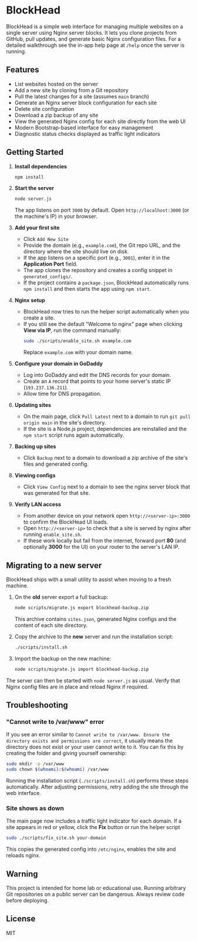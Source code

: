 # BlockHead

BlockHead is a simple web interface for managing multiple websites on a single server using Nginx server blocks. It lets you clone projects from GitHub, pull updates, and generate basic Nginx configuration files.
For a detailed walkthrough see the in-app help page at `/help` once the server is running.

## Features

- List websites hosted on the server
- Add a new site by cloning from a Git repository
- Pull the latest changes for a site (assumes `main` branch)
- Generate an Nginx server block configuration for each site
- Delete site configuration
- Download a zip backup of any site
- View the generated Nginx config for each site directly from the web UI
- Modern Bootstrap-based interface for easy management
- Diagnostic status checks displayed as traffic light indicators

## Getting Started

1. **Install dependencies**
   ```bash
   npm install
   ```
2. **Start the server**
   ```bash
   node server.js
   ```
   The app listens on port `3000` by default. Open `http://localhost:3000` (or the machine's IP) in your browser.

3. **Add your first site**
   - Click `Add New Site`
   - Provide the domain (e.g., `example.com`), the Git repo URL, and the directory where the site should live on disk.
   - If the app listens on a specific port (e.g., `3001`), enter it in the **Application Port** field.
   - The app clones the repository and creates a config snippet in `generated_configs/`.
   - If the project contains a `package.json`, BlockHead automatically runs `npm install` and then starts the app using `npm start`.

4. **Nginx setup**
   - BlockHead now tries to run the helper script automatically when you create a site.
   - If you still see the default "Welcome to nginx" page when clicking **View via IP**, run the command manually:
     ```bash
     sudo ./scripts/enable_site.sh example.com
     ```
     Replace `example.com` with your domain name.

5. **Configure your domain in GoDaddy**
   - Log into GoDaddy and edit the DNS records for your domain.
   - Create an `A` record that points to your home server's static IP (`193.237.136.211`).
   - Allow time for DNS propagation.

6. **Updating sites**
   - On the main page, click `Pull Latest` next to a domain to run `git pull origin main` in the site's directory.
   - If the site is a Node.js project, dependencies are reinstalled and the `npm start` script runs again automatically.

7. **Backing up sites**
   - Click `Backup` next to a domain to download a zip archive of the site's files and generated config.

8. **Viewing configs**
   - Click `View Config` next to a domain to see the nginx server block that was generated for that site.

9. **Verify LAN access**
   - From another device on your network open `http://<server-ip>:3000` to confirm the BlockHead UI loads.
   - Open `http://<server-ip>` to check that a site is served by nginx after running `enable_site.sh`.
   - If these work locally but fail from the internet, forward port **80** (and optionally **3000** for the UI) on your router to the server's LAN IP.

## Migrating to a new server

BlockHead ships with a small utility to assist when moving to a fresh machine.

1. On the **old** server export a full backup:

   ```bash
   node scripts/migrate.js export blockhead-backup.zip
   ```

   This archive contains `sites.json`, generated Nginx configs and the content
   of each site directory.

2. Copy the archive to the **new** server and run the installation script:

   ```bash
   ./scripts/install.sh
   ```

3. Import the backup on the new machine:

   ```bash
   node scripts/migrate.js import blockhead-backup.zip
   ```


The server can then be started with `node server.js` as usual. Verify that Nginx
config files are in place and reload Nginx if required.

## Troubleshooting

### "Cannot write to /var/www" error

If you see an error similar to `Cannot write to /var/www. Ensure the directory
exists and permissions are correct`, it usually means the directory does not
exist or your user cannot write to it. You can fix this by creating the folder
and giving yourself ownership:

```bash
sudo mkdir -p /var/www
sudo chown $(whoami):$(whoami) /var/www
```

Running the installation script (`./scripts/install.sh`) performs these steps
automatically. After adjusting permissions, retry adding the site through the
web interface.

### Site shows as down

The main page now includes a traffic light indicator for each domain. If a site
appears in red or yellow, click the **Fix** button or run the helper script

```bash
sudo ./scripts/fix_site.sh your-domain
```

This copies the generated config into `/etc/nginx`, enables the site and
reloads nginx.

## Warning

This project is intended for home lab or educational use. Running arbitrary Git repositories on a public server can be dangerous. Always review code before deploying.

## License

MIT
